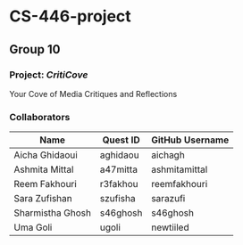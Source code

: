 # CS-446-project

## Group 10

### Project: _CritiCove_
Your Cove of Media Critiques and Reflections

### Collaborators 

| Name              | Quest ID    | GitHub Username |
| ----------------- | ----------- | --------------- |
| Aicha Ghidaoui    | aghidaou    | aichagh         |
| Ashmita Mittal    | a47mitta    | ashmitamittal   |
| Reem Fakhouri     | r3fakhou    | reemfakhouri    |
| Sara Zufishan     | szufisha    | sarazufi        |
| Sharmistha Ghosh  | s46ghosh    | s46ghosh        |
| Uma Goli          | ugoli       | newtiiled       |

